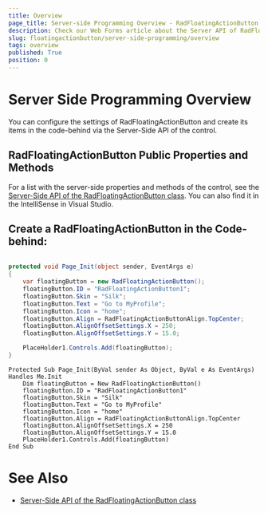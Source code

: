 ```yaml
---
title: Overview
page_title: Server-side Programming Overview - RadFloatingActionButton
description: Check our Web Forms article about the Server API of RadFloatingActionButton.
slug: floatingactionbutton/server-side-programming/overview
tags: overview
published: True
position: 0
---
```


# Server Side Programming Overview

You can configure the settings of RadFloatingActionButton and create its items in the code-behind via the Server-Side API of the control.

## RadFloatingActionButton Public Properties and Methods

For a list with the server-side properties and methods of the control, see the [Server-Side API of the RadFloatingActionButton class](https://docs.telerik.com/devtools/aspnet-ajax/api/server/Telerik.Web.UI/RadFloatingActionButton). You can also find it in the IntelliSense in Visual Studio.

## Create a RadFloatingActionButton in the Code-behind:

````ASPX
````

````C#
protected void Page_Init(object sender, EventArgs e)
{
    var floatingButton = new RadFloatingActionButton();
    floatingButton.ID = "RadFloatingActionButton1";
    floatingButton.Skin = "Silk";
    floatingButton.Text = "Go to MyProfile";
    floatingButton.Icon = "home";
    floatingButton.Align = RadFloatingActionButtonAlign.TopCenter;
    floatingButton.AlignOffsetSettings.X = 250;
    floatingButton.AlignOffsetSettings.Y = 15.0;

    PlaceHolder1.Controls.Add(floatingButton);
}
````
````VB
Protected Sub Page_Init(ByVal sender As Object, ByVal e As EventArgs) Handles Me.Init
    Dim floatingButton = New RadFloatingActionButton()
    floatingButton.ID = "RadFloatingActionButton1"
    floatingButton.Skin = "Silk"
    floatingButton.Text = "Go to MyProfile"
    floatingButton.Icon = "home"
    floatingButton.Align = RadFloatingActionButtonAlign.TopCenter
    floatingButton.AlignOffsetSettings.X = 250
    floatingButton.AlignOffsetSettings.Y = 15.0
    PlaceHolder1.Controls.Add(floatingButton)
End Sub
````

 
# See Also

 * [Server-Side API of the RadFloatingActionButton class](https://docs.telerik.com/devtools/aspnet-ajax/api/server/Telerik.Web.UI/RadFloatingActionButton)
 


